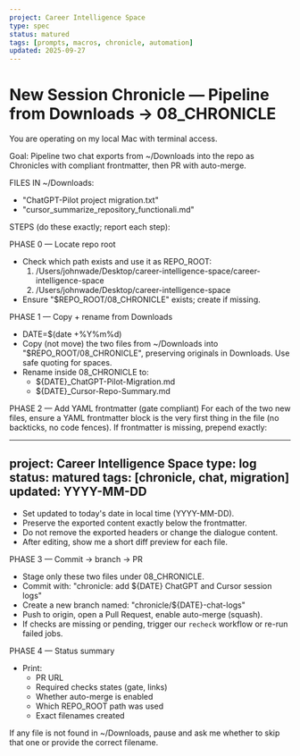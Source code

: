 ```yaml
---
project: Career Intelligence Space
type: spec
status: matured
tags: [prompts, macros, chronicle, automation]
updated: 2025-09-27
---
```


# New Session Chronicle — Pipeline from Downloads → 08_CHRONICLE

You are operating on my local Mac with terminal access.

Goal: Pipeline two chat exports from ~/Downloads into the repo as Chronicles with compliant frontmatter, then PR with auto-merge.

FILES IN ~/Downloads:
- "ChatGPT-Pilot project migration.txt"
- "cursor_summarize_repository_functionali.md"

STEPS (do these exactly; report each step):

PHASE 0 — Locate repo root
- Check which path exists and use it as REPO_ROOT:
  1) /Users/johnwade/Desktop/career-intelligence-space/career-intelligence-space
  2) /Users/johnwade/Desktop/career-intelligence-space
- Ensure "$REPO_ROOT/08_CHRONICLE" exists; create if missing.

PHASE 1 — Copy + rename from Downloads
- DATE=$(date +%Y%m%d)
- Copy (not move) the two files from ~/Downloads into "$REPO_ROOT/08_CHRONICLE", preserving originals in Downloads. Use safe quoting for spaces.
- Rename inside 08_CHRONICLE to:
  - ${DATE}_ChatGPT-Pilot-Migration.md
  - ${DATE}_Cursor-Repo-Summary.md

PHASE 2 — Add YAML frontmatter (gate compliant)
For each of the two new files, ensure a YAML frontmatter block is the very first thing in the file (no backticks, no code fences). If frontmatter is missing, prepend exactly:

---
project: Career Intelligence Space
type: log
status: matured
tags: [chronicle, chat, migration]
updated: YYYY-MM-DD
---

- Set updated to today's date in local time (YYYY-MM-DD).
- Preserve the exported content exactly below the frontmatter.
- Do not remove the exported headers or change the dialogue content.
- After editing, show me a short diff preview for each file.

PHASE 3 — Commit → branch → PR
- Stage only these two files under 08_CHRONICLE.
- Commit with: 
  "chronicle: add ${DATE} ChatGPT and Cursor session logs"
- Create a new branch named:
  "chronicle/${DATE}-chat-logs"
- Push to origin, open a Pull Request, enable auto-merge (squash).
- If checks are missing or pending, trigger our `recheck` workflow or re-run failed jobs.

PHASE 4 — Status summary
- Print:
  - PR URL
  - Required checks states (gate, links)
  - Whether auto-merge is enabled
  - Which REPO_ROOT path was used
  - Exact filenames created

If any file is not found in ~/Downloads, pause and ask me whether to skip that one or provide the correct filename.
